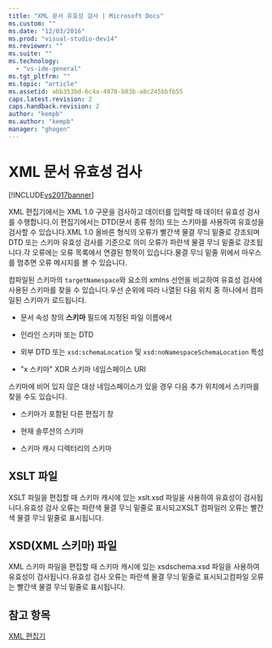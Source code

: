 ```yaml
---
title: "XML 문서 유효성 검사 | Microsoft Docs"
ms.custom: ""
ms.date: "12/03/2016"
ms.prod: "visual-studio-dev14"
ms.reviewer: ""
ms.suite: ""
ms.technology: 
  - "vs-ide-general"
ms.tgt_pltfrm: ""
ms.topic: "article"
ms.assetid: abb353bd-6c4a-4978-b03b-a8c245bbfb55
caps.latest.revision: 2
caps.handback.revision: 2
author: "kempb"
ms.author: "kempb"
manager: "ghogen"
---
```

# XML 문서 유효성 검사
[!INCLUDE[vs2017banner](../code-quality/includes/vs2017banner.md)]

XML 편집기에서는 XML 1.0 구문을 검사하고 데이터를 입력할 때 데이터 유효성 검사를 수행합니다.이 편집기에서는 DTD\(문서 종류 정의\) 또는 스키마를 사용하여 유효성을 검사할 수 있습니다.XML 1.0 올바른 형식의 오류가 빨간색 물결 무늬 밑줄로 강조되며DTD 또는 스키마 유효성 검사를 기준으로 의미 오류가 파란색 물결 무늬 밑줄로 강조됩니다.각 오류에는 오류 목록에서 연결된 항목이 있습니다.물결 무늬 밑줄 위에서 마우스를 멈추면 오류 메시지를 볼 수 있습니다.  
  
 컴파일된 스키마의 `targetNamespace`와 요소의 xmlns 선언을 비교하여 유효성 검사에 사용된 스키마를 찾을 수 있습니다.우선 순위에 따라 나열된 다음 위치 중 하나에서 컴파일된 스키마가 로드됩니다.  
  
-   문서 속성 창의 **스키마** 필드에 지정된 파일 이름에서  
  
-   인라인 스키마 또는 DTD  
  
-   외부 DTD 또는 `xsd:schemaLocation` 및 `xsd:noNamespaceSchemaLocation` 특성  
  
-   "x 스키마" XDR 스키마 네임스페이스 URI  
  
 스키마에 비어 있지 않은 대상 네임스페이스가 있을 경우 다음 추가 위치에서 스키마를 찾을 수도 있습니다.  
  
-   스키마가 포함된 다른 편집기 창  
  
-   현재 솔루션의 스키마  
  
-   스키마 캐시 디렉터리의 스키마  
  
## XSLT 파일  
 XSLT 파일을 편집할 때 스키마 캐시에 있는 xslt.xsd 파일을 사용하여 유효성이 검사됩니다.유효성 검사 오류는 파란색 물결 무늬 밑줄로 표시되고XSLT 컴파일러 오류는 빨간색 물결 무늬 밑줄로 표시됩니다.  
  
## XSD\(XML 스키마\) 파일  
 XML 스키마 파일을 편집할 때 스키마 캐시에 있는 xsdschema.xsd 파일을 사용하여 유효성이 검사됩니다.유효성 검사 오류는 파란색 물결 무늬 밑줄로 표시되고컴파일 오류는 빨간색 물결 무늬 밑줄로 표시됩니다.  
  
## 참고 항목  
 [XML 편집기](../xml-tools/xml-editor.md)